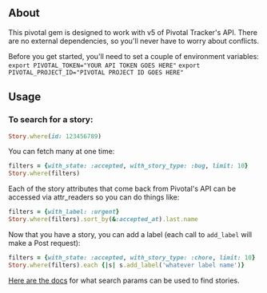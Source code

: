 ## About

This pivotal gem is designed to work with v5 of Pivotal Tracker's API. There are no external dependencies,
so you'll never have to worry about conflicts.

Before you get started, you'll need to set a couple of environment variables:
`export PIVOTAL_TOKEN="YOUR API TOKEN GOES HERE"`
`export PIVOTAL_PROJECT_ID="PIVOTAL PROJECT ID GOES HERE"`

## Usage

### To search for a story:
```ruby
Story.where(id: 123456789)
```

You can fetch many at one time:
```ruby
filters = {with_state: :accepted, with_story_type: :bug, limit: 10}
Story.where(filters)
```

Each of the story attributes that come back from Pivotal's API can be accessed via attr_readers so you can do things like:
```ruby
filters = {with_label: :urgent}
Story.where(filters).sort_by(&:accepted_at).last.name
```

Now that you have a story, you can add a label (each call to `add_label` will make a Post request):
```ruby
filters = {with_state: :accepted, with_story_type: :chore, limit: 10}
Story.where(filters).each {|s| s.add_label('whatever label name')}
```

[Here are the docs](http://www.pivotaltracker.com/help/api/rest/v5#Stories) for what search params can be used to find stories.
